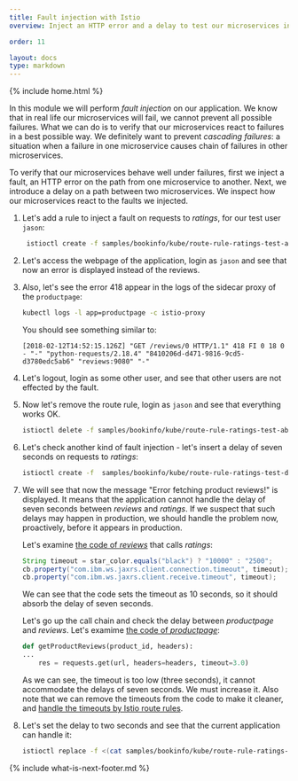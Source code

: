 ```yaml
---
title: Fault injection with Istio
overview: Inject an HTTP error and a delay to test our microservices in production.

order: 11

layout: docs
type: markdown
---
```

{% include home.html %}

In this module we will perform _fault injection_ on our application. We know that in real life our microservices will fail, we cannot prevent all possible failures. What we can do is to verify that our microservices react to failures in a best possible way. We definitely want to prevent _cascading failures_: a situation when a failure in one microservice causes chain of failures in other microservices.

To verify that our microservices behave well under failures, first we inject a fault, an HTTP error on the path from one microservice to another. Next, we introduce a delay on a path between two microservices. We inspect how our microservices react to the faults we injected.

1. Let's add a rule to inject a fault on requests to _ratings_, for our test user `jason`:
   ```bash
    istioctl create -f samples/bookinfo/kube/route-rule-ratings-test-abort.yaml
   ```

1. Let's access the webpage of the application, login as `jason` and see that now an error is displayed instead of the reviews.

1. Also, let's see the error 418 appear in the logs of the sidecar proxy of the `productpage`:
   ```bash
   kubectl logs -l app=productpage -c istio-proxy
   ```
   You should see something similar to:
   ```
   [2018-02-12T14:52:15.126Z] "GET /reviews/0 HTTP/1.1" 418 FI 0 18 0 - "-" "python-requests/2.18.4" "8410206d-d471-9816-9cd5-d3780edc5ab6" "reviews:9080" "-"
   ```
1. Let's logout, login as some other user, and see that other users are not effected by the fault.

1. Now let's remove the route rule, login as `jason` and see that everything works OK.
   ```bash
   istioctl delete -f samples/bookinfo/kube/route-rule-ratings-test-abort.yaml
   ```

1. Let's check another kind of fault injection - let's insert a delay of seven seconds on requests to _ratings_:
   ```bash
   istioctl create -f  samples/bookinfo/kube/route-rule-ratings-test-delay.yaml
   ```

1. We will see that now the message "Error fetching product reviews!" is displayed. It means that the application cannot handle the delay of seven seconds between _reviews_ and _ratings_. If we suspect that such delays may happen in production, we should handle the problem now, proactively, before it appears in production.

   Let's examine [the code of _reviews_](https://github.com/istio/istio/blob/master/samples/bookinfo/src/reviews/reviews-application/src/main/java/application/rest/LibertyRestEndpoint.java) that calls _ratings_:

   ```java
   String timeout = star_color.equals("black") ? "10000" : "2500";
   cb.property("com.ibm.ws.jaxrs.client.connection.timeout", timeout);
   cb.property("com.ibm.ws.jaxrs.client.receive.timeout", timeout);
   ```

   We can see that the code sets the timeout as 10 seconds, so it should absorb the delay of seven seconds.

   Let's go up the call chain and check the delay between _productpage_ and _reviews_. Let's examime [the code of _productpage_](https://github.com/istio/istio/blob/master/samples/bookinfo/src/productpage/productpage.py):

   ```python
   def getProductReviews(product_id, headers):
   ...
       res = requests.get(url, headers=headers, timeout=3.0)
   ```

   As we can see, the timeout is too low (three seconds), it cannot accommodate the delays of seven seconds. We must increase it. Also note that we can remove the timeouts from the code to make it cleaner, and [handle the timeouts by Istio route rules]({{home}}/docs/tasks/traffic-management/request-timeouts.html).

1. Let's set the delay to two seconds and see that the current application can handle it:
   ```bash
   istioctl replace -f <(cat samples/bookinfo/kube/route-rule-ratings-test-delay.yaml | sed 's/7s/2s/g')
   ```

{% include what-is-next-footer.md %}
